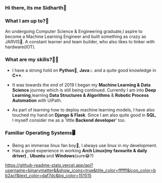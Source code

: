 ### Hi there, its me Sidharth👋

<!--
**binarymatter/binarymatter** is a ✨ _special_ ✨ repository because its `README.md` (this file) appears on your GitHub profile.

Here are some ideas to get you started:

- 🔭 I’m currently working on ...
- 🌱 I’m currently learning ...
- 👯 I’m looking to collaborate on ...
- 🤔 I’m looking for help with ...
- 💬 Ask me about ...
- 📫 How to reach me: ...
- 😄 Pronouns: ...
- ⚡ Fun fact: ...
-->
### What I am up to?🎯
An undergoing Computer Science & Engineering graduate,I aspire to become a Machine Learning Engineer and built something as crazy as JARVIS🤖. A constant learner and team builder, who also likes to tinker with hardware(IOT).

### What are my skills?👨‍💻
- I have a strong hold on **Python**🐍, **Java**♨ and a quite good knowledge in **C++**.

- It was towards the end of 2019 I began my **Machine Learning & Data Science** journey which is still being continued. Currently I am into **Deep Learning**,learning **Data      Structures & Algorithms** & **Robotic Process Automation** with UiPath.

- As part of learning how to deploy machine learning models, I have also touched my hand on **Django & Flask**. Since I am also quite good in **SQL**, I myself consider me as a 'little **Backend developer**' too.

### Familiar Operating Systems🖥
- Being an immense linux fan boy🐧, I always use linux in my development. 
- Has a good experience in working **Arch Linux(my favourite & daily driver)** , **Ubuntu** and **Windows**(sure😂?)

https://github-readme-stats.vercel.app/api?username=binarymatter&&show_icons=true&title_color=ffffff&icon_color=bb2acf&text_color=daf7dc&bg_color=151515
